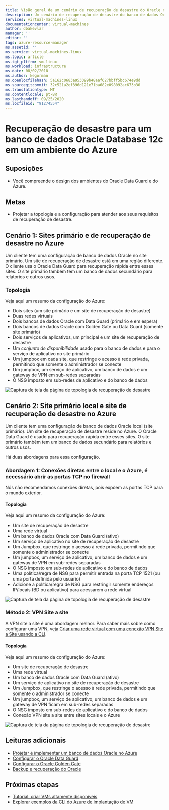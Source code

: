 ```yaml
---
title: Visão geral de um cenário de recuperação de desastre do Oracle no ambiente do Azure | Microsoft Docs
description: Um cenário de recuperação de desastre do banco de dados Oracle Database 12c no ambiente do Azure
services: virtual-machines-linux
documentationcenter: virtual-machines
author: dbakevlar
manager: ''
editor: ''
tags: azure-resource-manager
ms.assetid: ''
ms.service: virtual-machines-linux
ms.topic: article
ms.tgt_pltfrm: vm-linux
ms.workload: infrastructure
ms.date: 08/02/2018
ms.author: kegorman
ms.openlocfilehash: 5a162c0683a953399b48aaf627bbff5bc674e9dd
ms.sourcegitcommit: 32c521a2ef396d121e71ba682e098092ac673b30
ms.translationtype: MT
ms.contentlocale: pt-BR
ms.lasthandoff: 09/25/2020
ms.locfileid: "91274554"
---
```

# <a name="disaster-recovery-for-an-oracle-database-12c-database-in-an-azure-environment"></a>Recuperação de desastre para um banco de dados Oracle Database 12c em um ambiente do Azure

## <a name="assumptions"></a>Suposições

- Você compreende o design dos ambientes do Oracle Data Guard e do Azure.


## <a name="goals"></a>Metas
- Projetar a topologia e a configuração para atender aos seus requisitos de recuperação de desastre.

## <a name="scenario-1-primary-and-dr-sites-on-azure"></a>Cenário 1: Sites primário e de recuperação de desastre no Azure

Um cliente tem uma configuração de banco de dados Oracle no site primário. Um site de recuperação de desastre está em uma região diferente. O cliente usa o Oracle Data Guard para recuperação rápida entre esses sites. O site primário também tem um banco de dados secundário para relatórios e outros usos. 

### <a name="topology"></a>Topologia

Veja aqui um resumo da configuração do Azure:

- Dois sites (um site primário e um site de recuperação de desastre)
- Duas redes virtuais
- Dois bancos de dados Oracle com Data Guard (primário e em espera)
- Dois bancos de dados Oracle com Golden Gate ou Data Guard (somente site primário)
- Dois serviços de aplicativos, um principal e um site de recuperação de desastre
- Um *conjunto de disponibilidade* usado para o banco de dados e para o serviço de aplicativo no site primário
- Um jumpbox em cada site, que restringe o acesso à rede privada, permitindo que somente o administrador se conecte
- Um jumpbox, um serviço de aplicativo, um banco de dados e um gateway de VPN em sub-redes separadas
- O NSG imposto em sub-redes de aplicativo e do banco de dados

![Captura de tela da página de topologia de recuperação de desastre](./media/oracle-disaster-recovery/oracle_topology_01.png)

## <a name="scenario-2-primary-site-on-premises-and-dr-site-on-azure"></a>Cenário 2: Site primário local e site de recuperação de desastre no Azure

Um cliente tem uma configuração de banco de dados Oracle local (site primário). Um site de recuperação de desastre reside no Azure. O Oracle Data Guard é usado para recuperação rápida entre esses sites. O site primário também tem um banco de dados secundário para relatórios e outros usos. 

Há duas abordagens para essa configuração.

### <a name="approach-1-direct-connections-between-on-premises-and-azure-requiring-open-tcp-ports-on-the-firewall"></a>Abordagem 1: Conexões diretas entre o local e o Azure, é necessário abrir as portas TCP no firewall 

Nós não recomendamos conexões diretas, pois expõem as portas TCP para o mundo exterior.

#### <a name="topology"></a>Topologia

Veja aqui um resumo da configuração do Azure:

- Um site de recuperação de desastre 
- Uma rede virtual
- Um banco de dados Oracle com Data Guard (ativo)
- Um serviço de aplicativo no site de recuperação de desastre
- Um Jumpbox, que restringe o acesso à rede privada, permitindo que somente o administrador se conecte
- Um jumpbox, um serviço de aplicativo, um banco de dados e um gateway de VPN em sub-redes separadas
- O NSG imposto em sub-redes de aplicativo e do banco de dados
- Uma política/regra de NSG para permitir entrada na porta TCP 1521 (ou uma porta definida pelo usuário)
- Adicione a política/regra de NSG para restringir somente endereços IP/locais (BD ou aplicativo) para acessarem a rede virtual

![Captura de tela da página de topologia de recuperação de desastre](./media/oracle-disaster-recovery/oracle_topology_02.png)

### <a name="approach-2-site-to-site-vpn"></a>Método 2: VPN Site a site
A VPN site a site é uma abordagem melhor. Para saber mais sobre como configurar uma VPN, veja [Criar uma rede virtual com uma conexão VPN Site a Site usando a CLI](../../../vpn-gateway/vpn-gateway-howto-site-to-site-resource-manager-cli.md).

#### <a name="topology"></a>Topologia

Veja aqui um resumo da configuração do Azure:

- Um site de recuperação de desastre 
- Uma rede virtual 
- Um banco de dados Oracle com Data Guard (ativo)
- Um serviço de aplicativo no site de recuperação de desastre
- Um Jumpbox, que restringe o acesso à rede privada, permitindo que somente o administrador se conecte
- Um jumpbox, um serviço de aplicativo, um banco de dados e um gateway de VPN ficam em sub-redes separadas
- O NSG imposto em sub-redes de aplicativo e do banco de dados
- Conexão VPN site a site entre sites locais e o Azure

![Captura de tela da página de topologia de recuperação de desastre](./media/oracle-disaster-recovery/oracle_topology_03.png)

## <a name="additional-reading"></a>Leituras adicionais

- [Projetar e implementar um banco de dados Oracle no Azure](oracle-design.md)
- [Configurar o Oracle Data Guard](configure-oracle-dataguard.md)
- [Configurar o Oracle Golden Gate](configure-oracle-golden-gate.md)
- [Backup e recuperação do Oracle](oracle-backup-recovery.md)


## <a name="next-steps"></a>Próximas etapas

- [Tutorial: criar VMs altamente disponíveis](../../linux/create-cli-complete.md)
- [Explorar exemplos da CLI do Azure de implantação de VM](../../linux/cli-samples.md)
